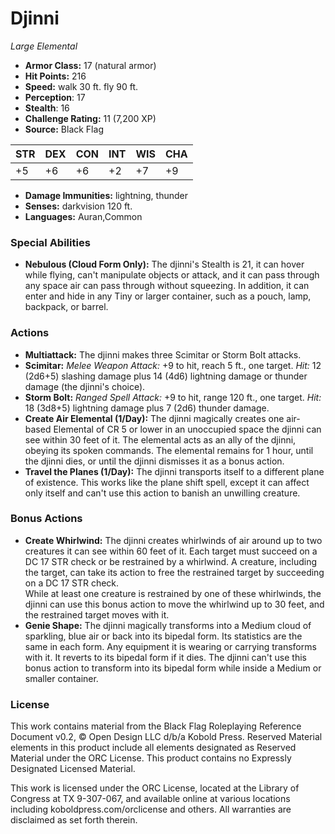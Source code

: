 # Djinni

*Large* *Elemental*

- **Armor Class:** 17 (natural armor)
- **Hit Points:** 216 
- **Speed:** walk 30 ft. fly 90 ft.
- **Perception**: 17
- **Stealth**: 16
- **Challenge Rating:** 11 (7,200 XP)
- **Source:** Black Flag

| STR | DEX | CON | INT | WIS | CHA |
| --- | --- | --- | --- | --- | --- |
| +5 | +6 | +6 | +2 | +7 | +9 |

- **Damage Immunities:** lightning, thunder
- **Senses:** darkvision 120 ft.
- **Languages:** Auran,Common

### Special Abilities

- **Nebulous (Cloud Form Only):** The djinni's Stealth is 21, it can hover while flying, can't manipulate objects or attack, and it can pass through any space air can pass through without squeezing. In addition, it can enter and hide in any Tiny or larger container, such as a pouch, lamp, backpack, or barrel.

### Actions

- **Multiattack:** The djinni makes three Scimitar or Storm Bolt attacks.
- **Scimitar:** _Melee Weapon Attack:_ +9 to hit, reach 5 ft., one target. _Hit:_ 12 (2d6+5) slashing damage plus 14 (4d6) lightning damage or thunder damage (the djinni's choice).
- **Storm Bolt:** _Ranged Spell Attack:_ +9 to hit, range 120 ft., one target. _Hit:_ 18 (3d8+5) lightning damage plus 7 (2d6) thunder damage.
- **Create Air Elemental (1/Day):** The djinni magically creates one air-based Elemental of CR 5 or lower in an unoccupied space the djinni can see within 30 feet of it. The elemental acts as an ally of the djinni, obeying its spoken commands. The elemental remains for 1 hour, until the djinni dies, or until the djinni dismisses it as a bonus action.
- **Travel the Planes (1/Day):** The djinni transports itself to a different plane of existence. This works like the plane shift spell, except it can affect only itself and can't use this action to banish an unwilling creature.

### Bonus Actions

- **Create Whirlwind:** The djinni creates whirlwinds of air around up to two creatures it can see within 60 feet of it. Each target must succeed on a DC 17 STR check or be restrained by a whirlwind. A creature, including the target, can take its action to free the restrained target by succeeding on a DC 17 STR check.<br>While at least one creature is restrained by one of these whirlwinds, the djinni can use this bonus action to move the whirlwind up to 30 feet, and the restrained target moves with it.
- **Genie Shape:** The djinni magically transforms into a Medium cloud of sparkling, blue air or back into its bipedal form. Its statistics are the same in each form. Any equipment it is wearing or carrying transforms with it. It reverts to its bipedal form if it dies. The djinni can't use this bonus action to transform into its bipedal form while inside a Medium or smaller container.


### License

This work contains material from the Black Flag Roleplaying Reference Document v0.2, © Open Design LLC d/b/a Kobold Press. Reserved Material elements in this product include all elements designated as Reserved Material under the ORC License. This product contains no Expressly Designated Licensed Material.

This work is licensed under the ORC License, located at the Library of Congress at TX 9-307-067, and available online at various locations including koboldpress.com/orclicense and others. All warranties are disclaimed as set forth therein.
